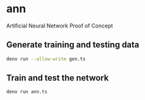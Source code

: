 # ann
Artificial Neural Network Proof of Concept

## Generate training and testing data
```bash
deno run --allow-write gen.ts
```

## Train and test the network

```bash
deno run ann.ts
```